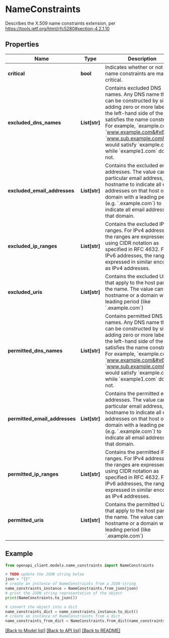 # NameConstraints

Describes the X.509 name constraints extension, per https://tools.ietf.org/html/rfc5280#section-4.2.1.10

## Properties

Name | Type | Description | Notes
------------ | ------------- | ------------- | -------------
**critical** | **bool** | Indicates whether or not the name constraints are marked critical. | [optional] 
**excluded_dns_names** | **List[str]** | Contains excluded DNS names. Any DNS name that can be constructed by simply adding zero or more labels to the left-hand side of the name satisfies the name constraint. For example, &#x60;example.com&#x60;, &#x60;www.example.com&#x60;, &#x60;www.sub.example.com&#x60; would satisfy &#x60;example.com&#x60; while &#x60;example1.com&#x60; does not. | [optional] 
**excluded_email_addresses** | **List[str]** | Contains the excluded email addresses. The value can be a particular email address, a hostname to indicate all email addresses on that host or a domain with a leading period (e.g. &#x60;.example.com&#x60;) to indicate all email addresses in that domain. | [optional] 
**excluded_ip_ranges** | **List[str]** | Contains the excluded IP ranges. For IPv4 addresses, the ranges are expressed using CIDR notation as specified in RFC 4632. For IPv6 addresses, the ranges are expressed in similar encoding as IPv4 addresses. | [optional] 
**excluded_uris** | **List[str]** | Contains the excluded URIs that apply to the host part of the name. The value can be a hostname or a domain with a leading period (like &#x60;.example.com&#x60;) | [optional] 
**permitted_dns_names** | **List[str]** | Contains permitted DNS names. Any DNS name that can be constructed by simply adding zero or more labels to the left-hand side of the name satisfies the name constraint. For example, &#x60;example.com&#x60;, &#x60;www.example.com&#x60;, &#x60;www.sub.example.com&#x60; would satisfy &#x60;example.com&#x60; while &#x60;example1.com&#x60; does not. | [optional] 
**permitted_email_addresses** | **List[str]** | Contains the permitted email addresses. The value can be a particular email address, a hostname to indicate all email addresses on that host or a domain with a leading period (e.g. &#x60;.example.com&#x60;) to indicate all email addresses in that domain. | [optional] 
**permitted_ip_ranges** | **List[str]** | Contains the permitted IP ranges. For IPv4 addresses, the ranges are expressed using CIDR notation as specified in RFC 4632. For IPv6 addresses, the ranges are expressed in similar encoding as IPv4 addresses. | [optional] 
**permitted_uris** | **List[str]** | Contains the permitted URIs that apply to the host part of the name. The value can be a hostname or a domain with a leading period (like &#x60;.example.com&#x60;) | [optional] 

## Example

```python
from openapi_client.models.name_constraints import NameConstraints

# TODO update the JSON string below
json = "{}"
# create an instance of NameConstraints from a JSON string
name_constraints_instance = NameConstraints.from_json(json)
# print the JSON string representation of the object
print(NameConstraints.to_json())

# convert the object into a dict
name_constraints_dict = name_constraints_instance.to_dict()
# create an instance of NameConstraints from a dict
name_constraints_from_dict = NameConstraints.from_dict(name_constraints_dict)
```
[[Back to Model list]](../README.md#documentation-for-models) [[Back to API list]](../README.md#documentation-for-api-endpoints) [[Back to README]](../README.md)


